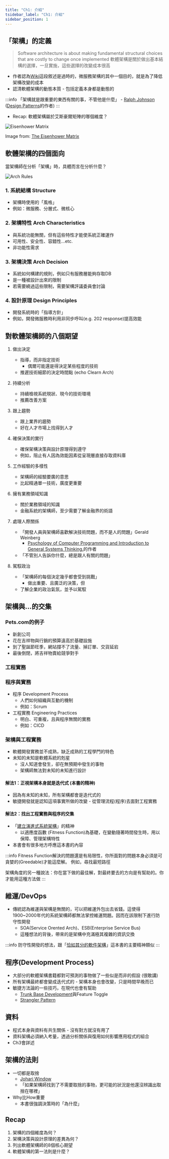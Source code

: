 ```yaml
---
title: "Ch1: 介紹"
tsidebar_label: "Ch1: 介紹"
sidebar_position: 1
---
```

## 「架構」的定義

> Software architecture is about making fundamental structural choices that are costly to change once implemented
> 軟體架構是關於做出基本結構的選擇，一旦實施，這些選擇的改變成本很高

* 作者認為[Wiki](https://en.wikipedia.org/wiki/Software_architecture)這段敘述是過時的，微服務架構的其中一個目的，就是為了降低架構改變的成本
* 認清軟體架構的動態本質 - 包括定義本身都是動態的


:::info
「架構就是跟重要的東西有關的事，不管他是什麼」 - [Ralph Johnson](https://en.wikipedia.org/wiki/Ralph_Johnson_(computer_scientist)) ([Design Patterns](https://en.wikipedia.org/wiki/Design_Patterns)的作者)
:::


* Recap: 軟體架構屬於艾斯豪爾矩陣的哪個維度？

![Eisenhower Matrix](./ch1/eisenhower-matrix.png)

Image from: [The Eisenhower Matrix](https://nextlevelgents.com/eisenhower-matrix/)

## 軟體架構的四個面向

當架構師在分析「架構」時，具體而言在分析什麼？

![Arch Rules](./ch1/arch-rules.png)

### 1. 系統結構 Structure

* 架構時使用的「風格」
* 例如：微服務、分層式、微核心

### 2. 架構特性 Arch Characteristics

* 與系統功能無關，但有這些特性才能使系統正確運作
* 可用性、安全性、容錯性...etc.
* 非功能性需求

### 3. 架構決策 Arch Decision

* 系統如何構建的規則，例如只有服務層能夠存取DB
* 是一種被設計出來的限制
* 若需要繞過這些限制，需要架構評議委員會討論

### 4. 設計原理 Design Principles

* 開發系統時的「指導方針」
* 例如，開發微服務時利用非同步呼叫(e.g. 202 response)提高效能

## 對軟體架構師的八個期望

1. 做出決定

    * 指導，而非指定技術
        * 偶爾可能還是得決定某些程度的技術
    * 推遲技術細節的決定時間點 (echo Clearn Arch)

2. 持續分析

    * 持續檢視系統現狀、現今的技術環境
    * 推薦改善方案

3. 跟上趨勢

    * 跟上業界的趨勢
    * 好在人才市場上找得到人才

4. 確保決策的實行

    * 確保架構決策與設計原理得到遵守
    * 例如，阻止有人因為效能因素從呈現層直接存取資料庫

5. 工作經驗的多樣性

    * 架構師的經驗要廣的意思
    * 比起精通單一技術，廣度更重要

6. 擁有業務領域知識

    * 關於業務領域的知識
    * 金融系統的架構師，至少需要了解金融界的術語

7. 處理人際關係

    * 「開發人員與架構師喜歡解決技術問題，而不是人的問題」Gerald Weinberg
        * [Psychology of Computer Programming and Introduction to General Systems Thinking.](https://www.amazon.com/Psychology-Computer-Programming-Silver-Anniversary-ebook/dp/B004R9QACC)的作者
    * 「不管別人告訴你什麼，總是跟人有關的問題」


8. 駕馭政治

    * 「架構師的每個決定幾乎都會受到挑戰」
        * 做出重要、且廣泛的決策，但
    * 了解企業的政治氣氛，並予以駕馭

## 架構與...的交集

### Pets.com的例子

* 新創公司
* 花在吉祥物與行銷的預算遠高於基礎設施
* 到了聖誕節旺季，網站撐不了流量、掉訂單、交貨延宕
* 最後倒閉，將吉祥物賣給競爭對手

### 工程實務

### 程序與實務

* 程序 Development Process
    * 人們如何組織與互動的機制
    * 例如：Scrum
* 工程實務 Engineering Practices
    * 明白、可重複，且與程序無關的實務
    * 例如：CICD


### 架構與工程實務

* 軟體開發實務並不成熟，缺乏成熟的工程學門的特色
* 未知的未知是軟體系統的剋星
    * 沒人知道會發生，卻在無預期中發生的事物
    * 架構師無法對未知的未知進行設計

#### 解法1：正視架構本身就是迭代式 (本書的精神)

* 因為有未知的未知，所有架構都會是迭代式的
* 敏捷開發就是認知這項事實所做的改變 - 從管理流程(程序)去面對工程實務

#### 解法2：找出工程實務與程序的交集

* 「[建立演進式系統架構](https://www.tenlong.com.tw/products/9789865021733)」的精神
    * 以適應度函數 (Fitness Function)為基礎，在變動隨著時間發生時，用以保障、管理架構特性
* 本書會有很多地方呼應這本書的內容

:::info
Fitness Function解決的問題還是有局限性，你所面對的問題本身必須是可貪婪的(Greedable)才能這麼解。 例如，尋找最短路徑

架構角度的另一種說法：你在當下做的最佳解，對最終要去的方向是有幫助的。你才能用這種方法做
:::

## 維運/DevOps

* 傳統認為維運與架構是無關的，可以把維運外包出去省錢。這使得1900~2000年代的系統架構師都無法掌控維運問題。因而在該限制下進行防守性開發
    * SOA(Service Orented Arch)、ESB(Enterprise Service Bus)
    * 這種想法的背後，帶來的是架構中充滿極其複雜的資訊交換

:::info
防守性開發的想法，跟「[恰如其分的軟件架構](https://www.books.com.tw/products/CN11676411)」這本書的主要精神類似
:::

## 程序(Development Process)

* 大部分的軟體架構書籍都對可預測的事物做了一些似是而非的假設 (很敢講)
* 所有架構最終都會變成迭代式的 - 架構本身也會改變，只是時間早晚而已
* 敏捷方法論的一些技巧，在現代也會有幫助
    * [Trunk Base Development](https://trunkbaseddevelopment.com/)與Feature Toggle
    * [Strangler Pattern](https://martinfowler.com/bliki/StranglerFigApplication.html)

## 資料

* 程式本身與資料有共生關係 - 沒有對方就沒有用了
* 資料架構必須納入考量，透過分析關係與復用如何影響應用程式的組合
* Ch3會詳述

## 架構的法則

* 一切都是取捨
    * [Johari Window](https://www.communicationtheory.org/the-johari-window-model/)
    * 「如果架構師找到了不需要取捨的事物，更可能的狀況是他還沒辨識出取捨在哪裡」
* Why比How重要
    * 本書很強調決策時的「為什麼」

## Recap

1. 架構的四個維度為何？
2. 架構決策與設計原理的差異為何？
3. 列出軟體架構師的8個核心期望
4. 軟體架構的第一法則是什麼？